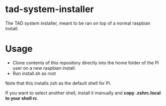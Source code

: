 # tad-system-installer
The TAD system installer, meant to be ran on top of a normal raspbian install.

# Usage
- Clone contents of this repository directly into the home folder of the Pi user on a new raspbian install.
- Run install.sh as root

Note that this installs zsh as the default shell for Pi.

If you want to select another shell, install it manually and __copy .zshrc.local to your shell rc__.
